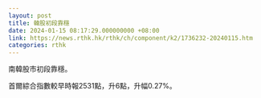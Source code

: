 ```yaml
---
layout: post
title: 韓股初段靠穩
date: 2024-01-15 08:17:29.000000000 +08:00
link: https://news.rthk.hk/rthk/ch/component/k2/1736232-20240115.htm
categories: rthk
---
```


南韓股市初段靠穩。

首爾綜合指數較早時報2531點，升6點，升幅0.27%。
